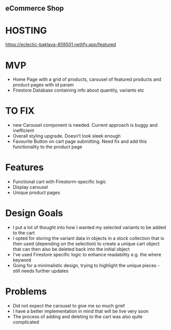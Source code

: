 ## eCommerce Shop

# HOSTING

https://eclectic-baklava-859501.netlify.app/featured

# MVP

* Home Page with a grid of products, carousel of featured products and product pages with id param
* Firestore Database containing info about quantity, variants etc

# TO FIX

- new Carousel component is needed. Current approach is buggy and inefficient 
- Overall styling upgrade. Doesn’t look sleek enough
- Favourite Button on cart page submitting. Need fix and add this functionality to the product page

# Features

* Functional cart with Firestorm-specific logic
* Display carousel
* Unique product pages

# Design Goals
* I put a lot of thought into how I wanted my selected variants to be added to the cart
* I opted for storing the variant data in objects in a stock collection that is then used (depending on the selection) to create a unique cart object that can then also be deleted back into the initial object
* I’ve used Firestore specific logic to enhance readability e.g. the where keyword
* Going for a minimalistic design, trying to highlight the unique pieces - still needs further updates

# Problems
* Did not expect the carousel to give me so much grief
* I have a better implementation in mind that will be live very soon
* The process of adding and deleting to the cart was also quite complicated 

